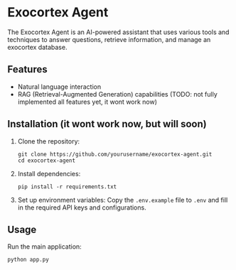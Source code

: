 # Exocortex Agent

The Exocortex Agent is an AI-powered assistant that uses various tools and techniques to answer questions, retrieve information, and manage an exocortex database.

## Features

- Natural language interaction
- RAG (Retrieval-Augmented Generation) capabilities (TODO: not fully implemented all features yet, it wont work now)

## Installation (it wont work now, but will soon)

1. Clone the repository:
   ```
   git clone https://github.com/yourusername/exocortex-agent.git
   cd exocortex-agent
   ```

2. Install dependencies:
   ```
   pip install -r requirements.txt
   ```

3. Set up environment variables:
   Copy the `.env.example` file to `.env` and fill in the required API keys and configurations.

## Usage

Run the main application:

```
python app.py
```